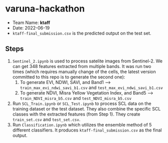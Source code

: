# varuna-hackathon

- Team Name: **ktaff**
- Date: 2022-06-19
- `ktaff-final_submission.csv` is the predicted output on the test set.

## Steps
1. `Sentinel_2.ipynb` is used to process satelite images from Sentinel-2. We can get 348 features extracted from multiple bands. It was run two times (which requires manually change of the cells, the latest version committed to this repo is to generate the second one):
    1. To generate EVI, NDWI, SAVI, and Band1 --> `train_max_evi_ndwi_savi_b1.csv` and `test_max_evi_ndwi_savi_b1.csv`
    2. To generate NDVI, Misra Yellow Vegetation Index, and Band5 --> `train_NDVI_misra_b5.csv` and `test_NDVI_misra_b5.csv`
2. Run `SCL_Train.ipynb` or `SCL_Test.ipynb` to process SCL data on the training dataset or the test dataset. They also combine the specific SCL classes with the extracted features (from Step 1). They create `train_set.csv` and `test_set.csv`.
4. Run `Classification.ipynb` which utilizes the ensemble method of 5 different classifiers. It produces `ktaff-final_submission.csv` as the final output.
